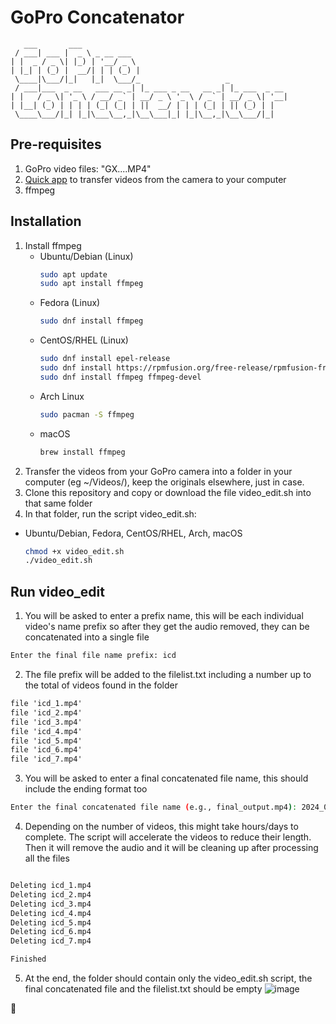 # GoPro Concatenator
```
   ___       ___
 / ___| ___ |  _ \ _ __ ___
| |  _ / _ \| |_) | '__/ _ \
| |_| | (_) |  __/| | | (_) |
 \____|\___/|_|   |_|  \___/_                   _
 / ___|___  _ __   ___ __ _| |_ ___ _ __   __ _| |_ ___  _ __
| |   / _ \| '_ \ / __/ _` | __/ _ \ '_ \ / _` | __/ _ \| '__|
| |__| (_) | | | | (_| (_| | ||  __/ | | | (_| | || (_) | |
 \____\___/|_| |_|\___\__,_|\__\___|_| |_|\__,_|\__\___/|_|

```
## Pre-requisites ##
1. GoPro video files: "GX....MP4"
2. [Quick app](https://gopro.com/en/us/shop/quik-app-video-photo-editor) to transfer videos from the camera to your computer
3. ffmpeg
   
## Installation ##
1. Install ffmpeg
   - Ubuntu/Debian (Linux)
     ```bash
     sudo apt update
     sudo apt install ffmpeg
     ```
   - Fedora (Linux)
     ```bash
     sudo dnf install ffmpeg
     ```
   - CentOS/RHEL (Linux)
     ```bash
     sudo dnf install epel-release
     sudo dnf install https://rpmfusion.org/free-release/rpmfusion-free-release-8.noarch.rpm
     sudo dnf install ffmpeg ffmpeg-devel
     ```
   - Arch Linux
     ```bash
     sudo pacman -S ffmpeg
     ```
   - macOS
     ```bash
     brew install ffmpeg
     ```
2. Transfer the videos from your GoPro camera into a folder in your computer (eg ~/Videos/), keep the originals elsewhere, just in case.
3. Clone this repository and copy or download the file video_edit.sh into that same folder
4. In that folder, run the script video_edit.sh:
  - Ubuntu/Debian, Fedora, CentOS/RHEL, Arch, macOS
     ```bash
     chmod +x video_edit.sh
     ./video_edit.sh
     ```
## Run video_edit ##
1. You will be asked to enter a prefix name, this will be each individual video's name prefix so after they get the audio removed, they can be concatenated into a single file
  ```bash
  Enter the final file name prefix: icd
  ```
2. The file prefix will be added to the filelist.txt including a number up to the total of videos found in the folder
  ```txt
  file 'icd_1.mp4'
  file 'icd_2.mp4'
  file 'icd_3.mp4'
  file 'icd_4.mp4'
  file 'icd_5.mp4'
  file 'icd_6.mp4'
  file 'icd_7.mp4'
  ```
3. You will be asked to enter a final concatenated file name, this should include the ending format too
  ```bash
  Enter the final concatenated file name (e.g., final_output.mp4): 2024_09_12.mp4
  ```
4. Depending on the number of videos, this might take hours/days to complete. The script will accelerate the videos to reduce their length. Then it will remove the audio and it will be cleaning up after processing all the files
 ```bash

Deleting icd_1.mp4
Deleting icd_2.mp4
Deleting icd_3.mp4
Deleting icd_4.mp4
Deleting icd_5.mp4
Deleting icd_6.mp4
Deleting icd_7.mp4

Finished

```
5. At the end, the folder should contain only the video_edit.sh script, the final concatenated file and the filelist.txt should be empty
![image](https://github.com/user-attachments/assets/076bb6e7-dc3d-4ef2-9cea-1095f5ae8972)








:duck:
